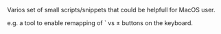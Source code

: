 Varios set of small scripts/snippets that could be helpfull for MacOS user.

e.g. a tool to enable remapping of ` vs ± buttons on the keyboard.
